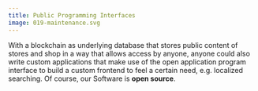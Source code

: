 ```yaml
---
title: Public Programming Interfaces
image: 019-maintenance.svg
---
```


With a blockchain as underlying database that stores public content of stores
and shop in a way that allows access by anyone, anyone could also write custom
applications that make use of the open application program interface to build a
custom frontend to feel a certain need, e.g. localized searching. Of course,
our Software is **open source**.
